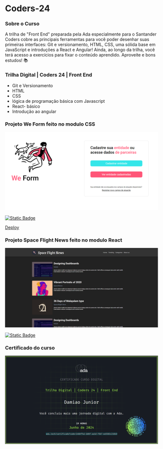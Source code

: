 # Coders-24


### Sobre o Curso

A trilha de "Front End" preparada pela Ada especialmente para o Santander Coders cobre as principais ferramentas para você poder desenhar suas primeiras interfaces: Git e versionamento, HTML, CSS, uma sólida base em JavaScript e introduções a React e Angular! Ainda, ao longo da trilha, você terá acesso a exercícios para fixar o conteúdo aprendido. Aproveite e bons estudos! 📚

### Trilha Digital | Coders 24 | Front End

- Git e Versionamento
- HTML
- CSS
- lógica de programação básica com Javascript
- React- básico
- Introdução ao angular 

### Projeto We Form feito no modulo CSS

![Imagem 1](/ModuloCSS/Projeto/assets/img/tela.png)

[![Static Badge](https://img.shields.io/badge/Acessar_Layout-Figma-2304D361)](https://www.figma.com/design/w11Rpk9e1tqreNMtHAVrDm/We-Form?node-id=0-1&t=MCcQaq0vGwbkqXtT-0)

<a href="https://coders-24.vercel.app/">Deploy </a>

### Projeto Space Flight News feito no modulo React

![Imagem 1](/ModuloReact/primeiro-projeto/src/assets/img/tela.png)

[![Static Badge](https://img.shields.io/badge/Acessar_Layout-Figma-2304D361)](https://www.figma.com/design/rWyLhkEgt6eHvApPaL0K36/Space-Flight-News-(2022))

### Certificado do curso 

![Imagem 1](/ModuloReact/primeiro-projeto/src/assets/img/certificado.png)
